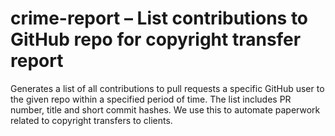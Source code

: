 # crime-report – List contributions to GitHub repo for copyright transfer report

Generates a list of all contributions to pull requests a specific GitHub user to the given repo within a specified period of time. The list includes PR number, title and short commit hashes. We use this to automate paperwork related to copyright transfers to clients.
